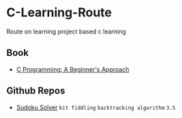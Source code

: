 # C-Learning-Route
Route on learning project based c learning

## Book
* [C Programming: A Beginner's Approach](https://www.amazon.com/C-Programming-Modern-Approach-2nd/product-reviews/0393979504)

## Github Repos
* [Sudoku Solver](https://github.com/fxn/sudoku) `bit fiddling` `backtracking algorithm` `3.5`

